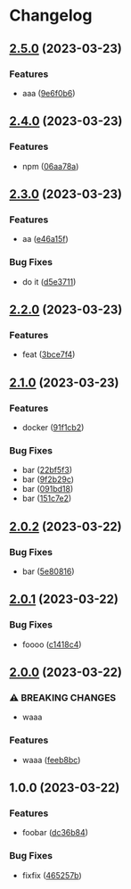 # Changelog

## [2.5.0](https://github.com/Hoishin/release-please-test/compare/v2.4.0...v2.5.0) (2023-03-23)


### Features

* aaa ([9e6f0b6](https://github.com/Hoishin/release-please-test/commit/9e6f0b665a215505fc09badec2dc992e95c39ddb))

## [2.4.0](https://github.com/Hoishin/release-please-test/compare/v2.3.0...v2.4.0) (2023-03-23)


### Features

* npm ([06aa78a](https://github.com/Hoishin/release-please-test/commit/06aa78ad38b4bdcb4fd21119edf08fcfcaac6049))

## [2.3.0](https://github.com/Hoishin/release-please-test/compare/v2.2.0...v2.3.0) (2023-03-23)


### Features

* aa ([e46a15f](https://github.com/Hoishin/release-please-test/commit/e46a15ff4f66a5dd3ccf8821436ee58c0daeec0c))


### Bug Fixes

* do it ([d5e3711](https://github.com/Hoishin/release-please-test/commit/d5e37115f0b238b60f2a117f3765a905325ba8da))

## [2.2.0](https://github.com/Hoishin/release-please-test/compare/v2.1.0...v2.2.0) (2023-03-23)


### Features

* feat ([3bce7f4](https://github.com/Hoishin/release-please-test/commit/3bce7f4199554761e5ba4b808223ac0147da1ea3))

## [2.1.0](https://github.com/Hoishin/release-please-test/compare/v2.0.2...v2.1.0) (2023-03-23)


### Features

* docker ([91f1cb2](https://github.com/Hoishin/release-please-test/commit/91f1cb26c79f2c5b097457990580d3b2a997305d))


### Bug Fixes

* bar ([22bf5f3](https://github.com/Hoishin/release-please-test/commit/22bf5f379f138a5bb152e199d03ab2e7af520d7d))
* bar ([9f2b29c](https://github.com/Hoishin/release-please-test/commit/9f2b29cf84cf78b43286a846c4adcf2768e1b18c))
* bar ([091bd18](https://github.com/Hoishin/release-please-test/commit/091bd18644c015385aacb8901e4eb62ddeeab6d3))
* bar ([151c7e2](https://github.com/Hoishin/release-please-test/commit/151c7e26c11cbc4d77087888418c29319cbf0768))

## [2.0.2](https://github.com/Hoishin/release-please-test/compare/v2.0.1...v2.0.2) (2023-03-22)


### Bug Fixes

* bar ([5e80816](https://github.com/Hoishin/release-please-test/commit/5e80816d8c069e2708e8da537e01ac8a7934087f))

## [2.0.1](https://github.com/Hoishin/release-please-test/compare/v2.0.0...v2.0.1) (2023-03-22)


### Bug Fixes

* foooo ([c1418c4](https://github.com/Hoishin/release-please-test/commit/c1418c4ad784f112080aeff13e4382f31c06221d))

## [2.0.0](https://github.com/Hoishin/release-please-test/compare/v1.0.0...v2.0.0) (2023-03-22)


### ⚠ BREAKING CHANGES

* waaa

### Features

* waaa ([feeb8bc](https://github.com/Hoishin/release-please-test/commit/feeb8bc6f4098f4d6c398521a22828f50d9401f5))

## 1.0.0 (2023-03-22)


### Features

* foobar ([dc36b84](https://github.com/Hoishin/release-please-test/commit/dc36b849cf4ea5900d90b82b0ee8c4de701d3300))


### Bug Fixes

* fixfix ([465257b](https://github.com/Hoishin/release-please-test/commit/465257bf29401c07cfc50239f8ce207ec9ac8eb4))
